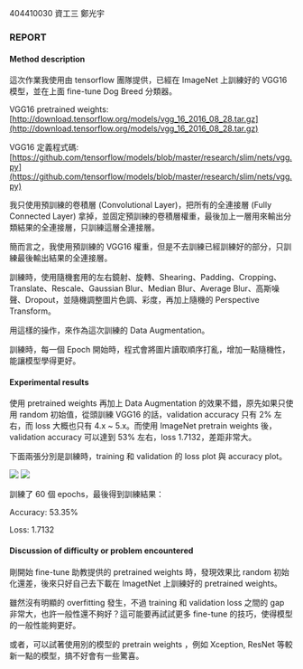 404410030 資工三 鄭光宇

### REPORT

#### Method description

這次作業我使用由 tensorflow 團隊提供，已經在 ImageNet 上訓練好的 VGG16 模型，並在上面 fine-tune Dog Breed 分類器。

VGG16 pretrained weights: 
[http://download.tensorflow.org/models/vgg_16_2016_08_28.tar.gz](http://download.tensorflow.org/models/vgg_16_2016_08_28.tar.gz)

VGG16 定義程式碼:
[https://github.com/tensorflow/models/blob/master/research/slim/nets/vgg.py](https://github.com/tensorflow/models/blob/master/research/slim/nets/vgg.py)

我只使用預訓練的卷積層 (Convolutional Layer)，把所有的全連接層 (Fully Connected Layer) 拿掉，並固定預訓練的卷積層權重，最後加上一層用來輸出分類結果的全連接層，只訓練這層全連接層。

簡而言之，我使用預訓練的 VGG16 權重，但是不去訓練已經訓練好的部分，只訓練最後輸出結果的全連接層。

訓練時，使用隨機套用的左右鏡射、旋轉、Shearing、Padding、Cropping、Translate、Rescale、Gaussian Blur、Median Blur、Average Blur、高斯噪聲、Dropout，並隨機調整圖片色調、彩度，再加上隨機的 Perspective Transform。

用這樣的操作，來作為這次訓練的 Data Augmentation。

訓練時，每一個 Epoch 開始時，程式會將圖片讀取順序打亂，增加一點隨機性，能讓模型學得更好。

#### Experimental results 

使用 pretrained weights 再加上 Data Augmentation 的效果不錯，原先如果只使用 random 初始值，從頭訓練 VGG16 的話，validation accuracy 只有 2% 左右，而 loss 大概也只有 4.x ~ 5.x。而使用 ImageNet pretrain weights 後，validation accuracy 可以達到 53% 左右，loss  1.7132，差距非常大。

下面兩張分別是訓練時，training 和 validation 的 loss plot 與 accuracy plot。

![](https://i.imgur.com/xJbWpAw.png)
![](https://i.imgur.com/1Js1Wdl.png)

訓練了 60 個 epochs，最後得到訓練結果：

Accuracy: 53.35%

Loss: 1.7132

#### Discussion of difficulty or problem encountered

剛開始 fine-tune 助教提供的 pretrained weights 時，發現效果比 random 初始化還差，後來只好自己去下載在 ImagetNet 上訓練好的 pretrained weights。

雖然沒有明顯的 overfitting 發生，不過 training 和 validation loss 之間的 gap 非常大，也許一般性還不夠好？這可能要再試試更多 fine-tune 的技巧，使得模型的一般性能夠更好。

或者，可以試著使用別的模型的 pretrain weights ，例如 Xception, ResNet 等較新一點的模型，搞不好會有一些驚喜。